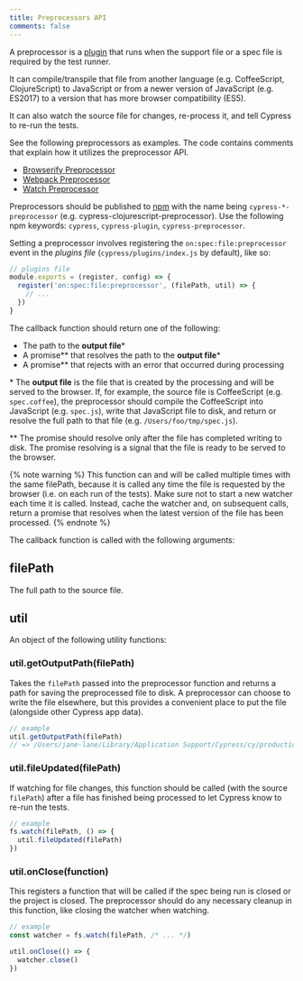 ```yaml
---
title: Preprocessors API
comments: false
---
```


A preprocessor is a [plugin](./top-level-api.html) that runs when the support file or a spec file is required by the test runner.

It can compile/transpile that file from another language (e.g. CoffeeScript, ClojureScript) to JavaScript or from a newer version of JavaScript (e.g. ES2017) to a version that has more browser compatibility (ES5).

It can also watch the source file for changes, re-process it, and tell Cypress to re-run the tests.

See the following preprocessors as examples. The code contains comments that explain how it utilizes the preprocessor API.

* [Browserify Preprocessor](https://github.com/cypress-io/cypress-browserify-preprocessor)
* [Webpack Preprocessor](https://github.com/cypress-io/cypress-webpack-preprocessor)
* [Watch Preprocessor](https://github.com/cypress-io/cypress-watch-preprocessor)

Preprocessors should be published to [npm](https://www.npmjs.com/) with the name being `cypress-*-preprocessor` (e.g. cypress-clojurescript-preprocessor). Use the following npm keywords: `cypress`, `cypress-plugin`, `cypress-preprocessor`.

Setting a preprocessor involves registering the `on:spec:file:preprocessor` event in the *plugins file* (`cypress/plugins/index.js` by default), like so:

```javascript
// plugins file
module.exports = (register, config) => {
  register('on:spec:file:preprocessor', (filePath, util) => {
    // ...
  })
}
```

The callback function should return one of the following:

* The path to the **output file**\*
* A promise\*\* that resolves the path to the **output file**\*
* A promise\*\* that rejects with an error that occurred during processing

\* The **output file** is the file that is created by the processing and will be served to the browser. If, for example, the source file is CoffeeScript (e.g. `spec.coffee`), the preprocessor should compile the CoffeeScript into JavaScript (e.g. `spec.js`), write that JavaScript file to disk, and return or resolve the full path to that file (e.g. `/Users/foo/tmp/spec.js`).

\*\* The promise should resolve only after the file has completed writing to disk. The promise resolving is a signal that the file is ready to be served to the browser.

{% note warning %}
This function can and will be called multiple times with the same filePath, because it is called any time the file is requested by the browser (i.e. on each run of the tests). Make sure not to start a new watcher each time it is called. Instead, cache the watcher and, on subsequent calls, return a promise that resolves when the latest version of the file has been processed.
{% endnote %}

The callback function is called with the following arguments:

## filePath

The full path to the source file.

## util

An object of the following utility functions:

### util.getOutputPath(filePath)

Takes the `filePath` passed into the preprocessor function and returns a path for saving the preprocessed file to disk. A preprocessor can choose to write the file elsewhere, but this provides a convenient place to put the file (alongside other Cypress app data).

```javascript
// example
util.getOutputPath(filePath)
// => /Users/jane-lane/Library/Application Support/Cypress/cy/production/projects/sample-project-fc17bd175cded40c4feec4861b699fc2/bundles/cypress/integration/example_spec.js
```

### util.fileUpdated(filePath)

If watching for file changes, this function should be called (with the source `filePath`) after a file has finished being processed to let Cypress know to re-run the tests.

```javascript
// example
fs.watch(filePath, () => {
  util.fileUpdated(filePath)
})
```

### util.onClose(function)

This registers a function that will be called if the spec being run is closed or the project is closed. The preprocessor should do any necessary cleanup in this function, like closing the watcher when watching.

```javascript
// example
const watcher = fs.watch(filePath, /* ... */)

util.onClose(() => {
  watcher.close()
})
```
